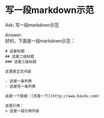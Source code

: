 # 写一段markdown示范
Ask:
写一段markdown示范

Answer:                            
好的，下面是一段markdown示范：

```
# 这是标题
## 这是二级标题
### 这是三级标题

这里是正文内容

- 这是一条列表
- 这是另一条列表

这是一个链接：[百度一下](http://www.baidu.com)

这是引用：
> 这是一段引用内容

```